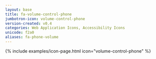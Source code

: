 ```yaml
---
layout: base
title: fa-volume-control-phone
jumbotron-icon: volume-control-phone
version-created: v0.4
categories: Web Application Icons, Accessibility Icons
unicode: f2a0
aliases: fa-phone-volume
---
```


{% include examples/icon-page.html icon="volume-control-phone" %}
